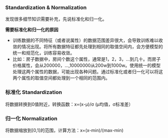### Standardization & Normalization
发现很多细节知识需要补充，先说标准化和归一化。

**需要标准化和归一化的原因**

-  训练数据的不同特征（或者说属性）的数据范围差异很大，会导致训练难以收敛的情况出现。将所有数据特征都先处理到相同的取值空间内，会方便模型的统一和规范化，训练容易收敛。
-  比如：房子数据中，房间个数这个属性，通常是1，2，3，...到几十。而房子价格属性，会从200000，...,10000000从200w到1000w。使用统一的模型处理这两个属性的数据，可能出现各种问题。通过标准化或者归一化可以将这两个属性的取值空间都处理到一个相同的范围内。

### 标准化 Standardization
将数据转换到0值附近，转换函数：x=(x-μ)/σ (μ均值，σ标准差）

### 归一化 Normalization
将数据缩放到[0,1]的范围，计算方法：x=(x-min)/(max-min)

